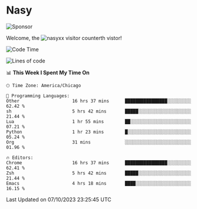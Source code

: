# Nasy

<!--
<p align="center">
<img height="200" src="https://github-readme-stats.vercel.app/api?username=nasyxx&count_private=true&show_icons=true&theme=dracula&include_all_commits=true"/>
<img height="200" src="https://github-readme-stats.vercel.app/api/top-langs/?username=nasyxx&theme=dracula&hide=html,jupyter+notebook&count_private=true&show_icons=true"/>
</p>

  
----------------
-->

![Sponsor](https://img.shields.io/static/v1.svg?label=Sponsor&message=%E2%9D%A4&logo=GitHub&style=flat&color=pink)
 
Welcome, the ![nasyxx visitor counter](https://count.getloli.com/get/@nasyxx?theme=rule34)th vistor!
 
<!--START_SECTION:waka-->
![Code Time](http://img.shields.io/badge/Code%20Time-3%2C771%20hrs%207%20mins-blue)

![Lines of code](https://img.shields.io/badge/From%20Hello%20World%20I%27ve%20Written-6.3%20million%20lines%20of%20code-blue)

📊 **This Week I Spent My Time On** 

```text
🕑︎ Time Zone: America/Chicago

💬 Programming Languages: 
Other                    16 hrs 37 mins      ████████████████░░░░░░░░░   62.42 % 
sh                       5 hrs 42 mins       █████░░░░░░░░░░░░░░░░░░░░   21.44 % 
Lua                      1 hr 55 mins        ██░░░░░░░░░░░░░░░░░░░░░░░   07.21 % 
Python                   1 hr 23 mins        █░░░░░░░░░░░░░░░░░░░░░░░░   05.24 % 
Org                      31 mins             ░░░░░░░░░░░░░░░░░░░░░░░░░   01.96 % 

🔥 Editors: 
Chrome                   16 hrs 37 mins      ████████████████░░░░░░░░░   62.41 % 
Zsh                      5 hrs 42 mins       █████░░░░░░░░░░░░░░░░░░░░   21.44 % 
Emacs                    4 hrs 18 mins       ████░░░░░░░░░░░░░░░░░░░░░   16.15 % 
```


 Last Updated on 07/10/2023 23:25:45 UTC
<!--END_SECTION:waka-->

<!-- ![visitors](https://visitor-badge.laobi.icu/badge?page_id=nasyxx.nasyxx) -->
